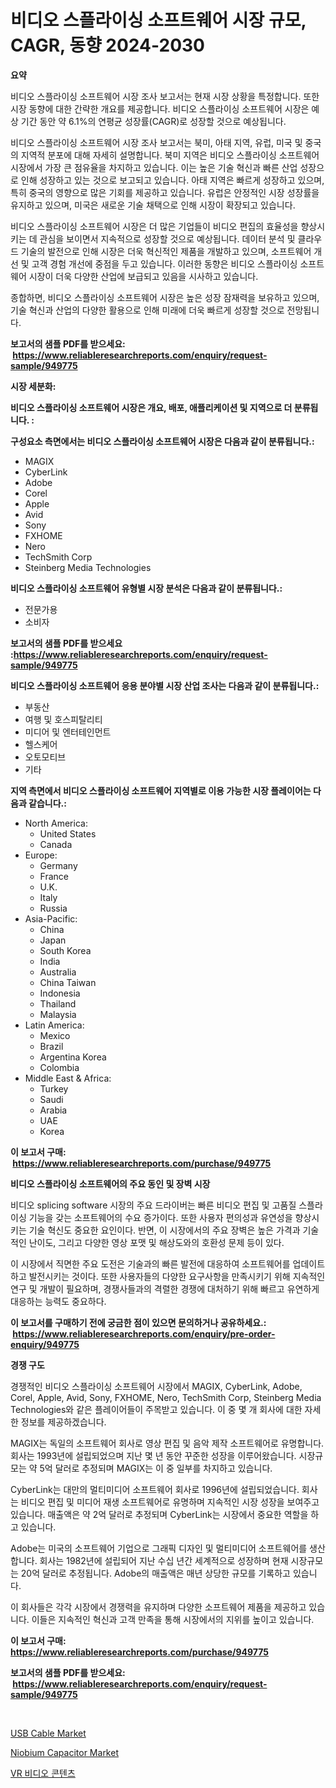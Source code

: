 <p><h1>비디오 스플라이싱 소프트웨어 시장 규모, CAGR, 동향 2024-2030</h1></p><p><strong>요약</strong></p>
<p><p>비디오 스플라이싱 소프트웨어 시장 조사 보고서는 현재 시장 상황을 특정합니다. 또한 시장 동향에 대한 간략한 개요를 제공합니다. 비디오 스플라이싱 소프트웨어 시장은 예상 기간 동안 약 6.1%의 연평균 성장률(CAGR)로 성장할 것으로 예상됩니다.</p><p>비디오 스플라이싱 소프트웨어 시장 조사 보고서는 북미, 아태 지역, 유럽, 미국 및 중국의 지역적 분포에 대해 자세히 설명합니다. 북미 지역은 비디오 스플라이싱 소프트웨어 시장에서 가장 큰 점유율을 차지하고 있습니다. 이는 높은 기술 혁신과 빠른 산업 성장으로 인해 성장하고 있는 것으로 보고되고 있습니다. 아태 지역은 빠르게 성장하고 있으며, 특히 중국의 영향으로 많은 기회를 제공하고 있습니다. 유럽은 안정적인 시장 성장률을 유지하고 있으며, 미국은 새로운 기술 채택으로 인해 시장이 확장되고 있습니다.</p><p>비디오 스플라이싱 소프트웨어 시장은 더 많은 기업들이 비디오 편집의 효율성을 향상시키는 데 관심을 보이면서 지속적으로 성장할 것으로 예상됩니다. 데이터 분석 및 클라우드 기술의 발전으로 인해 시장은 더욱 혁신적인 제품을 개발하고 있으며, 소프트웨어 개선 및 고객 경험 개선에 중점을 두고 있습니다. 이러한 동향은 비디오 스플라이싱 소프트웨어 시장이 더욱 다양한 산업에 보급되고 있음을 시사하고 있습니다.</p><p>종합하면, 비디오 스플라이싱 소프트웨어 시장은 높은 성장 잠재력을 보유하고 있으며, 기술 혁신과 산업의 다양한 활용으로 인해 미래에 더욱 빠르게 성장할 것으로 전망됩니다.</p></p>
<p><strong>보고서의 샘플 PDF를 받으세요: &nbsp;<a href="https://www.reliableresearchreports.com/enquiry/request-sample/949775">https://www.reliableresearchreports.com/enquiry/request-sample/949775</a></strong></p>
<p><strong>시장 세분화:</strong></p>
<p><strong> 비디오 스플라이싱 소프트웨어 시장은 개요, 배포, 애플리케이션 및 지역으로 더 분류됩니다. :</strong></p>
<p><strong>구성요소 측면에서는 비디오 스플라이싱 소프트웨어 시장은 다음과 같이 분류됩니다.:</strong></p>
<p><ul><li>MAGIX</li><li>CyberLink</li><li>Adobe</li><li>Corel</li><li>Apple</li><li>Avid</li><li>Sony</li><li>FXHOME</li><li>Nero</li><li>TechSmith Corp</li><li>Steinberg Media Technologies</li></ul></p>
<p><strong> 비디오 스플라이싱 소프트웨어 유형별 시장 분석은 다음과 같이 분류됩니다.:</strong></p>
<p><ul><li>전문가용</li><li>소비자</li></ul></p>
<p><strong>보고서의 샘플 PDF를 받으세요 :<a href="https://www.reliableresearchreports.com/enquiry/request-sample/949775">https://www.reliableresearchreports.com/enquiry/request-sample/949775</a></strong></p>
<p><strong> 비디오 스플라이싱 소프트웨어 응용 분야별 시장 산업 조사는 다음과 같이 분류됩니다.:</strong></p>
<p><ul><li>부동산</li><li>여행 및 호스피탈리티</li><li>미디어 및 엔터테인먼트</li><li>헬스케어</li><li>오토모티브</li><li>기타</li></ul></p>
<p><strong>지역 측면에서 비디오 스플라이싱 소프트웨어 지역별로 이용 가능한 시장 플레이어는 다음과 같습니다.:</strong></p>
<p><ul>
    <li>
        North America:
        <ul>
            <li>United States</li>
            <li>Canada</li>
        </ul>
    </li>
    <li>
        Europe:
        <ul>
            <li>Germany</li>
            <li>France</li>
            <li>U.K.</li>
            <li>Italy</li>
            <li>Russia</li>
        </ul>
    </li>
    <li>
        Asia-Pacific:
        <ul>
            <li>China</li>
            <li>Japan</li>
            <li>South Korea</li>
            <li>India</li>
            <li>Australia</li>
            <li>China Taiwan</li>
            <li>Indonesia</li>
            <li>Thailand</li>
            <li>Malaysia</li>
        </ul>
    </li>
    <li>
        Latin America:
        <ul>
            <li>Mexico</li>
            <li>Brazil</li>
            <li>Argentina Korea</li>
            <li>Colombia</li>
        </ul>
    </li>
    <li>
        Middle East & Africa:
        <ul>
            <li>Turkey</li>
            <li>Saudi</li>
            <li>Arabia</li>
            <li>UAE</li>
            <li>Korea</li>
        </ul>
    </li>
    </ul></p>
<p><strong>이 보고서 구매: &nbsp;<a href="https://www.reliableresearchreports.com/purchase/949775">https://www.reliableresearchreports.com/purchase/949775</a></strong></p>
<p><strong>비디오 스플라이싱 소프트웨어의 주요 동인 및 장벽 시장</strong></p>
<p><p>비디오 splicing software 시장의 주요 드라이버는 빠른 비디오 편집 및 고품질 스플라이싱 기능을 갖는 소프트웨어의 수요 증가이다. 또한 사용자 편의성과 유연성을 향상시키는 기술 혁신도 중요한 요인이다. 반면, 이 시장에서의 주요 장벽은 높은 가격과 기술적인 난이도, 그리고 다양한 영상 포맷 및 해상도와의 호환성 문제 등이 있다.</p><p>이 시장에서 직면한 주요 도전은 기술과의 빠른 발전에 대응하여 소프트웨어를 업데이트하고 발전시키는 것이다. 또한 사용자들의 다양한 요구사항을 만족시키기 위해 지속적인 연구 및 개발이 필요하며, 경쟁사들과의 격렬한 경쟁에 대처하기 위해 빠르고 유연하게 대응하는 능력도 중요하다.</p></p>
<p><strong>이 보고서를 구매하기 전에 궁금한 점이 있으면 문의하거나 공유하세요.: &nbsp;<a href="https://www.reliableresearchreports.com/enquiry/pre-order-enquiry/949775">https://www.reliableresearchreports.com/enquiry/pre-order-enquiry/949775</a></strong></p>
<p><strong>경쟁 구도</strong></p>
<p><p>경쟁적인 비디오 스플라이싱 소프트웨어 시장에서 MAGIX, CyberLink, Adobe, Corel, Apple, Avid, Sony, FXHOME, Nero, TechSmith Corp, Steinberg Media Technologies와 같은 플레이어들이 주목받고 있습니다. 이 중 몇 개 회사에 대한 자세한 정보를 제공하겠습니다.</p><p>MAGIX는 독일의 소프트웨어 회사로 영상 편집 및 음악 제작 소프트웨어로 유명합니다. 회사는 1993년에 설립되었으며 지난 몇 년 동안 꾸준한 성장을 이루어왔습니다. 시장규모는 약 5억 달러로 추정되며 MAGIX는 이 중 일부를 차지하고 있습니다.</p><p>CyberLink는 대만의 멀티미디어 소프트웨어 회사로 1996년에 설립되었습니다. 회사는 비디오 편집 및 미디어 재생 소프트웨어로 유명하며 지속적인 시장 성장을 보여주고 있습니다. 매출액은 약 2억 달러로 추정되며 CyberLink는 시장에서 중요한 역할을 하고 있습니다.</p><p>Adobe는 미국의 소프트웨어 기업으로 그래픽 디자인 및 멀티미디어 소프트웨어를 생산합니다. 회사는 1982년에 설립되어 지난 수십 년간 세계적으로 성장하며 현재 시장규모는 20억 달러로 추정됩니다. Adobe의 매출액은 매년 상당한 규모를 기록하고 있습니다.</p><p>이 회사들은 각각 시장에서 경쟁력을 유지하며 다양한 소프트웨어 제품을 제공하고 있습니다. 이들은 지속적인 혁신과 고객 만족을 통해 시장에서의 지위를 높이고 있습니다.</p></p>
<p><strong>이 보고서 구매: &nbsp; <a href="https://www.reliableresearchreports.com/purchase/949775">https://www.reliableresearchreports.com/purchase/949775</a></strong></p>
<p><strong>보고서의 샘플 PDF를 받으세요: &nbsp;<a href="https://www.reliableresearchreports.com/enquiry/request-sample/949775">https://www.reliableresearchreports.com/enquiry/request-sample/949775</a></strong><strong></strong></p>
<p>&nbsp;</p>
<p><p><a href="https://github.com/kufem1/Market-Research-Report-List-1/blob/main/usb-cable-market.md">USB Cable Market</a></p><p><a href="https://github.com/singletonthaxterkelliehr2df/Market-Research-Report-List-1/blob/main/niobium-capacitor-market.md">Niobium Capacitor Market</a></p><p><a href="https://github.com/CorEmtymerich56566/Market-Research-Report-List-1/blob/main/42121179294.md">VR 비디오 콘텐츠</a></p></p>
